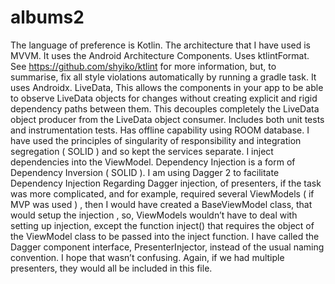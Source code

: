 
# albums2

The language of preference is Kotlin.
The architecture that I have used is MVVM.
It uses the Android Architecture Components.
Uses ktlintFormat. See https://github.com/shyiko/ktlint for more information, but, to summarise, fix all style violations automatically by running a gradle task.
It uses Androidx.
LiveData, This allows the components in your app to be able to observe LiveData objects for changes without creating explicit and rigid dependency paths between them. This decouples completely the LiveData object producer from the LiveData object consumer.
Includes both unit tests and instrumentation tests.
Has offline capability using ROOM database.
I have used the principles of singularity of responsibility and integration segregation ( SOLID ) and so kept the services separate.
I inject dependencies into the ViewModel. Dependency Injection is a form of Dependency Inversion ( SOLID ). I am using Dagger 2 to facilitate Dependency Injection
Regarding Dagger injection, of presenters, if the task was more complicated, and for example, required several ViewModels ( if MVP was used ) , then I would have created a BaseViewModel class, that would setup the injection , so, ViewModels wouldn’t have to deal with setting up injection, except the function inject() that requires the object of the ViewModel class to be passed into the inject function.
I have called the Dagger component interface, PresenterInjector, instead of the usual naming convention. I hope that wasn’t confusing. Again, if we had multiple presenters, they would all be included in this file.

